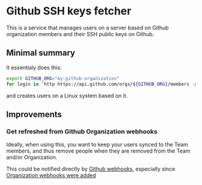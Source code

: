 # Github SSH keys fetcher

This is a service that manages users on a server based on Github organization
members and their SSH public keys on Github.

## Minimal summary

It essentialy does this:

```bash
export GITHUB_ORG="my-github-organization"
for login in `http https://api.github.com/orgs/${GITHUB_ORG}/members -p b | jq '.[].login' | tr -d '"'` ; do http https://api.github.com/users/${login}/keys -p b | jq '.[].key' ; done
```

and creates users on a Linux system based on it.

## Improvements

### Get refreshed from Github Organization webhooks

Ideally, when using this, you want to keep your users synced to the Team
members, and thus remove people when they are removed from the Team and/or
Organization.

This could be notified directly by [Github
webhooks](https://developer.github.com/webhooks/), especially since
[Organization webhooks were
added](https://developer.github.com/changes/2014-12-03-preview-the-new-organization-webhooks-api/)
